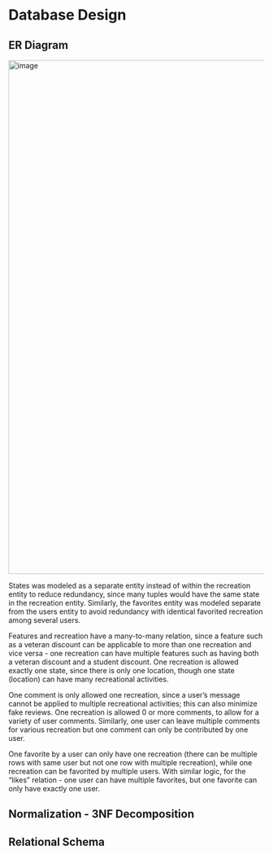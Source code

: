# Database Design

## ER Diagram
<img width="1010" alt="image" src="https://github.com/user-attachments/assets/0d3d0a64-9991-47a2-bb1b-6cd5dcd957b3">

States was modeled as a separate entity instead of within the recreation entity to reduce redundancy, since many tuples would have the same state in the recreation entity. Similarly, the favorites entity was modeled separate from the users entity to avoid redundancy with identical favorited recreation among several users. 

Features and recreation have a many-to-many relation, since a feature such as a veteran discount can be applicable to more than one recreation and vice versa - one recreation can have multiple features such as having both a veteran discount and a student discount. One recreation is allowed exactly one state, since there is only one location, though one state (location) can have many recreational activities.

One comment is only allowed one recreation, since a user’s message cannot be applied to multiple recreational activities; this can also minimize fake reviews. One recreation is allowed 0 or more comments, to allow for a variety of user comments. Similarly, one user can leave multiple comments for various recreation but one comment can only be contributed by one user. 


One favorite by a user can only have one recreation (there can be multiple rows with same user but not one row with multiple recreation), while one recreation can be favorited by multiple users. With similar logic, for the “likes” relation - one user can have multiple favorites, but one favorite can only have exactly one user.

## Normalization - 3NF Decomposition

## Relational Schema
